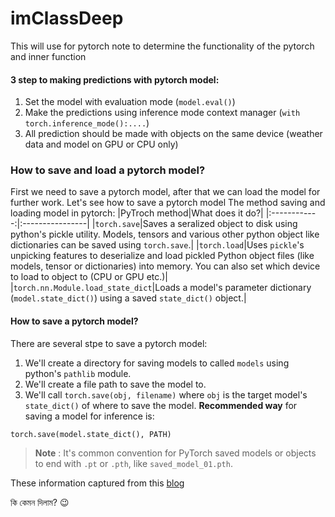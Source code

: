 # imClassDeep
This will use for pytorch note to determine the functionality of the pytorch and inner function

#### 3 step to making predictions with pytorch model:
1. Set the model with evaluation mode (```model.eval()```)
2. Make the predictions using inference mode context manager (```with torch.inference_mode():....```)
3. All prediction should be made with objects on the same device (weather data and model on GPU or CPU only)

### How to save and load a pytorch model? 
First we need to save a pytorch model, after that we can load the model for further work. Let's see how to save a pytorch model
The method saving and loading model in pytorch:
|PyTroch method|What does it do?|
|:------------:|:----------------|
|```torch.save```|Saves a seralized object to disk using python's pickle utility. Models, tensors and various other python object like dictionaries can be saved using ```torch.save```.|
|```torch.load```|Uses ```pickle```'s unpicking features to deserialize and load pickled Python object files (like models, tensor or dictionaries) into memory. You can also set which device to load to object to (CPU or GPU etc.)|
|```torch.nn.Module.load_state_dict```|Loads a model's parameter dictionary (```model.state_dict()```) using a saved ```state_dict()``` object.|

#### How to save a pytorch model?
There are several stpe to save a pytorch model:
1. We'll create a directory for saving models to called ```models``` using python's ```pathlib``` module.
2. We'll create a file path to save the model to.
3. We'll call ```torch.save(obj, filename)``` where ```obj``` is the target model's ```state_dict()``` of where to save the model.
**Recommended way** for saving a model for inference is:
```python3
torch.save(model.state_dict(), PATH)
```
> **Note** : It's common convention for PyTorch saved models or objects to end with ```.pt``` or ```.pth```, like ```saved_model_01.pth```.


These information captured from this [blog](https://www.learnpytorch.io)

কি কেমন দিলাম? :wink:
